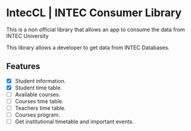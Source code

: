 # IntecCL | INTEC Consumer Library
This is a non official library that allows an app to consume the data from INTEC University

This library allows a developer to get data from INTEC Databases.

## Features
- [x] Student information.
- [x] Student time table.
- [ ] Available courses.
- [ ] Courses time table.
- [ ] Teachers time table.
- [ ] Courses program.
- [ ] Get institutional timetable and important events.
